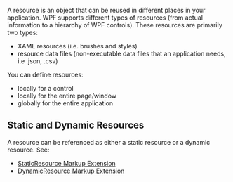 A resource is an object that can be reused in different places in your application. WPF supports different types of resources (from actual information to a hierarchy of WPF controls). These resources are primarily two types: 
* XAML resources (i.e. brushes and styles)
* resource data files (non-executable data files that an application needs, i.e .json, .csv)

You can define resources: 
* locally for a control
* locally for the entire page/window
* globally for the entire application

## Static and Dynamic Resources
A resource can be referenced as either a static resource or a dynamic resource. See:
* [StaticResource Markup Extension](https://docs.microsoft.com/en-us/dotnet/framework/wpf/advanced/staticresource-markup-extension)
* [DynamicResource Markup Extension](https://docs.microsoft.com/en-us/dotnet/framework/wpf/advanced/dynamicresource-markup-extension)
